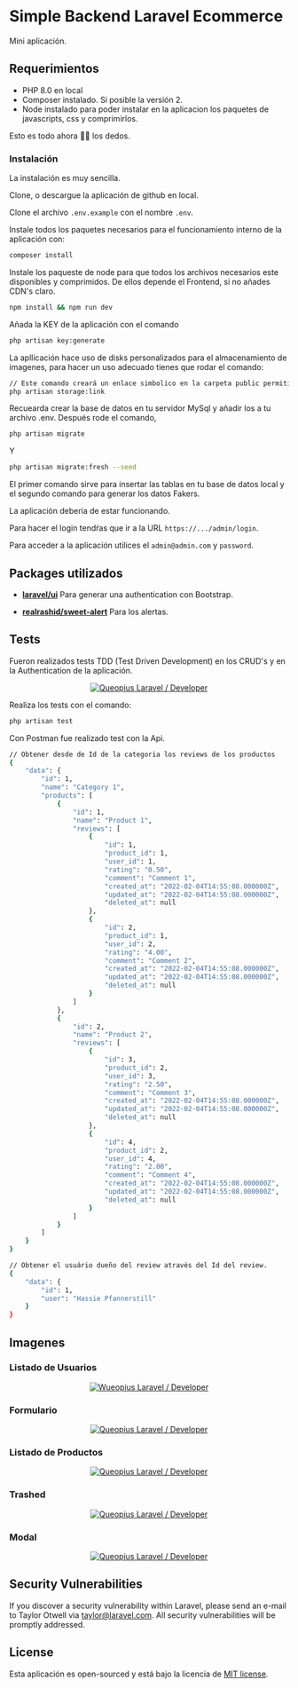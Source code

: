 # Simple Backend Laravel Ecommerce

Mini aplicación.
## Requerimientos

- PHP 8.0 en local
- Composer instalado. Si posible la versión 2.
- Node instalado para poder instalar en la aplicacion los paquetes de javascripts, css y comprimirlos.

Esto es todo ahora 🤞🏽 los dedos.

### Instalación

La instalación es muy sencilla.

Clone, o descargue la aplicación de github en local.

Clone el archivo `.env.example` con el nombre `.env`.

Instale todos los paquetes necesarios para el funcionamiento interno de la aplicación con: 

```bash
composer install
```

Instale los paqueste de node para que todos los archivos necesarios este disponibles y comprimidos. De ellos depende el Frontend, si no añades CDN's claro.

```bash
npm install && npm run dev
```

Añada la KEY de la aplicación con el comando 

```bash
php artisan key:generate
```

La apllicación hace uso de disks personalizados para el almacenamiento de imagenes, para hacer un uso adecuado tienes que rodar el comando: 

```bash
// Este comando creará un enlace simbolico en la carpeta public permitiendo hacer visible las imagenes.
php artisan storage:link
```

Recuearda crear la base de datos en tu servidor MySql y añadir los a tu archivo .env.
Después rode el comando,

```bash
php artisan migrate
```

Y

```bash
php artisan migrate:fresh --seed
``` 

El primer comando sirve para insertar las tablas en tu base de datos local y el segundo comando para generar los datos Fakers.

La aplicación deberia de estar funcionando.

Para hacer el login tendŕas que ir a la URL `https://.../admin/login`.

Para acceder a la aplicación utilices el `admin@admin.com` y `password`.

## Packages utilizados

- **[laravel/ui](https://github.com/laravel/ui)**
Para generar una authentication con Bootstrap.

- **[realrashid/sweet-alert](https://github.com/realrashid/sweet-alert)**
Para los alertas.

## Tests

Fueron realizados tests TDD (Test Driven Development) en los CRUD's y en la Authentication de la aplicación.

<p align="center">
  <a href="https://github.com/Queopius">
    <img src="docs/img/tests.png" alt="Queopius Laravel / Developer">
  </a>
</p>

Realiza los tests con el comando:

```bash
php artisan test
```
Con Postman fue realizado test con la Api.

```bash
// Obtener desde de Id de la categoria los reviews de los productos
{
    "data": {
        "id": 1,
        "name": "Category 1",
        "products": [
            {
                "id": 1,
                "name": "Product 1",
                "reviews": [
                    {
                        "id": 1,
                        "product_id": 1,
                        "user_id": 1,
                        "rating": "0.50",
                        "comment": "Comment 1",
                        "created_at": "2022-02-04T14:55:08.000000Z",
                        "updated_at": "2022-02-04T14:55:08.000000Z",
                        "deleted_at": null
                    },
                    {
                        "id": 2,
                        "product_id": 1,
                        "user_id": 2,
                        "rating": "4.00",
                        "comment": "Comment 2",
                        "created_at": "2022-02-04T14:55:08.000000Z",
                        "updated_at": "2022-02-04T14:55:08.000000Z",
                        "deleted_at": null
                    }
                ]
            },
            {
                "id": 2,
                "name": "Product 2",
                "reviews": [
                    {
                        "id": 3,
                        "product_id": 2,
                        "user_id": 3,
                        "rating": "2.50",
                        "comment": "Comment 3",
                        "created_at": "2022-02-04T14:55:08.000000Z",
                        "updated_at": "2022-02-04T14:55:08.000000Z",
                        "deleted_at": null
                    },
                    {
                        "id": 4,
                        "product_id": 2,
                        "user_id": 4,
                        "rating": "2.00",
                        "comment": "Comment 4",
                        "created_at": "2022-02-04T14:55:08.000000Z",
                        "updated_at": "2022-02-04T14:55:08.000000Z",
                        "deleted_at": null
                    }
                ]
            }
        ]
    }
}
```

```bash
// Obtener el usuário dueño del review através del Id del review.
{
    "data": {
        "id": 1,
        "user": "Hassie Pfannerstill"
    }
}
```

## Imagenes

### Listado de Usuarios

<p align="center">
  <a href="https://github.com/Queopius">
    <img src="docs/users-list.png" alt="Wueopius Laravel / Developer">
  </a>
</p>

### Formulario

<p align="center">
  <a href="https://github.com/Queopius">
    <img src="docs/edit-user.png" alt="Queopius Laravel / Developer">
  </a>
</p>

### Listado de Productos

<p align="center">
  <a href="https://github.com/Queopius">
    <img src="docs/products-list.png" alt="Queopius Laravel / Developer">
  </a>
</p>

### Trashed

<p align="center">
  <a href="https://github.com/Queopius">
    <img src="docs/trash.png" alt="Queopius Laravel / Developer">
  </a>
</p>

### Modal

<p align="center">
  <a href="https://github.com/Queopius">
    <img src="docs/modal.png" alt="Queopius Laravel / Developer">
  </a>
</p>

## Security Vulnerabilities

If you discover a security vulnerability within Laravel, please send an e-mail to Taylor Otwell via [taylor@laravel.com](mailto:taylor@laravel.com). All security vulnerabilities will be promptly addressed.

## License

Esta aplicación es open-sourced y está bajo la licencia de [MIT license](https://opensource.org/licenses/MIT).
